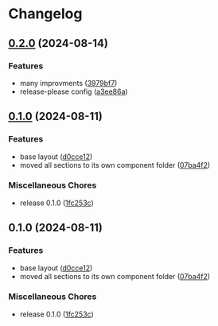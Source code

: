 # Changelog

## [0.2.0](https://github.com/LooLzzz/portfolio/compare/v0.1.0...v0.2.0) (2024-08-14)


### Features

* many improvments ([3979bf7](https://github.com/LooLzzz/portfolio/commit/3979bf749f633a5d9c8e2ec1add1f608826be411))
* release-please config ([a3ee86a](https://github.com/LooLzzz/portfolio/commit/a3ee86a693f30a93a523d641474219510aea2750))

## [0.1.0](https://github.com/LooLzzz/portfolio/compare/v0.1.0...v0.1.0) (2024-08-11)


### Features

* base layout ([d0cce12](https://github.com/LooLzzz/portfolio/commit/d0cce12a1612567948cbec288f990f8b87da3e59))
* moved all sections to its own component folder ([07ba4f2](https://github.com/LooLzzz/portfolio/commit/07ba4f20ff20f7299da6be8ecba1e1ec376820ff))


### Miscellaneous Chores

* release 0.1.0 ([1fc253c](https://github.com/LooLzzz/portfolio/commit/1fc253c60a86e91d003c0edf516657726a2f1b35))

## 0.1.0 (2024-08-11)


### Features

* base layout ([d0cce12](https://github.com/LooLzzz/portfolio/commit/d0cce12a1612567948cbec288f990f8b87da3e59))
* moved all sections to its own component folder ([07ba4f2](https://github.com/LooLzzz/portfolio/commit/07ba4f20ff20f7299da6be8ecba1e1ec376820ff))


### Miscellaneous Chores

* release 0.1.0 ([1fc253c](https://github.com/LooLzzz/portfolio/commit/1fc253c60a86e91d003c0edf516657726a2f1b35))
